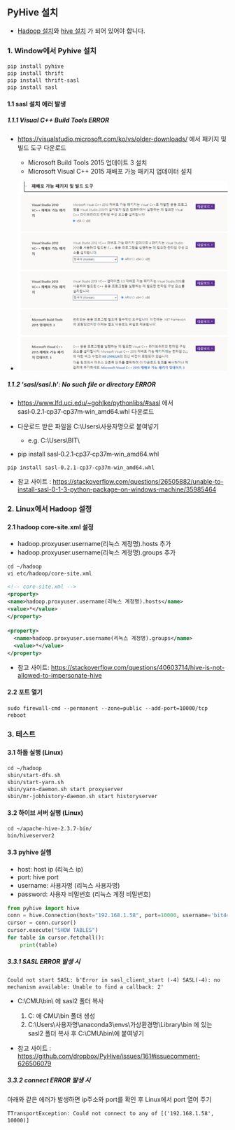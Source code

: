 ## PyHive 설치

- [Hadoop 설치](https://github.com/jeonsanggi/TIL/blob/master/Hadoop/04.Hadoop-%EC%84%A4%EC%B9%98.md)와 [hive 설치](https://github.com/jeonsanggi/TIL/blob/master/Hadoop/10.HIVE.md) 가 되어 있어야 합니다.

### 1. Window에서 Pyhive 설치

```shell
pip install pyhive
pip install thrift
pip install thrift-sasl
pip install sasl
```

#### 1.1 sasl 설치 에러 발생

##### 1.1.1 Visual C++ Build Tools ERROR

- https://visualstudio.microsoft.com/ko/vs/older-downloads/ 에서 패키지 및 빌드 도구 다운로드
  - Microsoft Build Tools 2015 업데이트 3 설치
  - Microsoft Visual C++ 2015 재배포 가능 패키지 업데이터 설치
    
- ![image-20200916135416948](../Image/Hadoop/image-20200916135416948.png)

##### 1.1.2 'sasl/sasl.h': No such file or directory ERROR

- https://www.lfd.uci.edu/~gohlke/pythonlibs/#sasl 에서 sasl‑0.2.1‑cp37‑cp37m‑win_amd64.whl 다운로드

- 다운로드 받은 파일을 C:\Users\사용자명으로 붙여넣기
  - e.g. C:\Users\BIT\
- pip install sasl‑0.2.1‑cp37‑cp37m‑win_amd64.whl

```
pip install sasl‑0.2.1‑cp37‑cp37m‑win_amd64.whl
```

- 참고 사이트 : https://stackoverflow.com/questions/26505882/unable-to-install-sasl-0-1-3-python-package-on-windows-machine/35985464

### 2. Linux에서 Hadoop 설정

#### 2.1 hadoop core-site.xml 설정

- hadoop.proxyuser.username(리눅스 계정명).hosts  추가
- hadoop.proxyuser.username(리눅스 계정명).groups 추가

```shell
cd ~/hadoop
vi etc/hadoop/core-site.xml
```

```xml
<!-- core-site.xml -->
<property>
<name>hadoop.proxyuser.username(리눅스 계정명).hosts</name>
<value>*</value>
</property>

<property>
  <name>hadoop.proxyuser.username(리눅스 계정명).groups</name>
  <value>*</value>
</property>
```

- 참고 사이트: https://stackoverflow.com/questions/40603714/hive-is-not-allowed-to-impersonate-hive

#### 2.2 포트 열기

```shell
sudo firewall-cmd --permanent --zone=public --add-port=10000/tcp
reboot
```

### 3. 테스트

#### 3.1 하둡 실행 (Linux)

```shell
cd ~/hadoop
sbin/start-dfs.sh 
sbin/start-yarn.sh 
sbin/yarn-daemon.sh start proxyserver
sbin/mr-jobhistory-daemon.sh start historyserver
```

#### 3.2 하이브 서버 실행 (Linux)

```shell
cd ~/apache-hive-2.3.7-bin/
bin/hiveserver2
```

#### 3.3 pyhive 실행

- host: host ip (리눅스 ip)
- port: hive port
- username: 사용자명 (리눅스 사용자명)
- password: 사용자 비밀번호 (리눅스 계정 비밀번호)

```python
from pyhive import hive
conn = hive.Connection(host="192.168.1.58", port=10000, username='bit44', password='1234', auth='CUSTOM')
cursor = conn.cursor()
cursor.execute("SHOW TABLES")
for table in cursor.fetchall():
    print(table)
```

##### 3.3.1 SASL ERROR 발생 시

```shell
Could not start SASL: b'Error in sasl_client_start (-4) SASL(-4): no mechanism available: Unable to find a callback: 2'
```

- C:\CMU\bin\ 에 sasl2 폴더 복사
  1. C: 에 CMU\bin 폴더 생성
  2. C:\Users\사용자명\anaconda3\envs\가상환경명\Library\bin 에 있는 sasl2 폴더 복사 후 C:\CMU\bin\에 붙여넣기 

- 참고 사이트 : https://github.com/dropbox/PyHive/issues/161#issuecomment-626506079

##### 3.3.2 connect ERROR 발생 시

아래와 같은 에러가 발생하면 ip주소와 port를 확인 후 Linux에서 port 열어 주기

```shell
TTransportException: Could not connect to any of [('192.168.1.58', 10000)]
```

